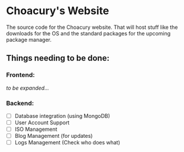 # Choacury's Website
The source code for the Choacury website. That will host stuff like the downloads for the OS and the standard packages for the upcoming package manager.

## Things needing to be done:
### Frontend:
*to be expanded...*
### Backend:
- [ ] Database integration (using MongoDB)
- [ ] User Account Support
- [ ] ISO Management
- [ ] Blog Management (for updates)
- [ ] Logs Management (Check who does what)
